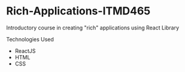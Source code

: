 # Rich-Applications-ITMD465

Introductory course in creating "rich" applications using React Library

Technologies Used
  - ReactJS
  - HTML
  - CSS
